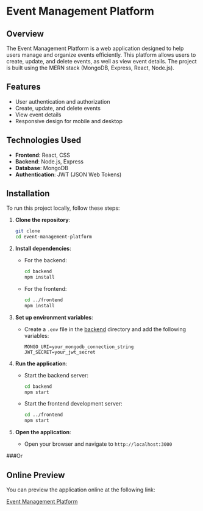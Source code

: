 # Event Management Platform

## Overview

The Event Management Platform is a web application designed to help users manage and organize events efficiently. This platform allows users to create, update, and delete events, as well as view event details. The project is built using the MERN stack (MongoDB, Express, React, Node.js).

## Features

- User authentication and authorization
- Create, update, and delete events
- View event details
- Responsive design for mobile and desktop

## Technologies Used

- **Frontend**: React, CSS
- **Backend**: Node.js, Express
- **Database**: MongoDB
- **Authentication**: JWT (JSON Web Tokens)

## Installation

To run this project locally, follow these steps:

1. **Clone the repository**:
    ```bash
    git clone 
    cd event-management-platform
    ```

2. **Install dependencies**:
    - For the backend:
        ```bash
        cd backend
        npm install
        ```
    - For the frontend:
        ```bash
        cd ../frontend
        npm install
        ```

3. **Set up environment variables**:
    - Create a `.env` file in the [backend](http://_vscodecontentref_/0) directory and add the following variables:
        ```env
        MONGO_URI=your_mongodb_connection_string
        JWT_SECRET=your_jwt_secret
        ```

4. **Run the application**:
    - Start the backend server:
        ```bash
        cd backend
        npm start
        ```
    - Start the frontend development server:
        ```bash
        cd ../frontend
        npm start
        ```

5. **Open the application**:
    - Open your browser and navigate to `http://localhost:3000`


###Or 
## Online Preview

You can preview the application online at the following link:

[Event Management Platform](https://your-deployment-url.com)


